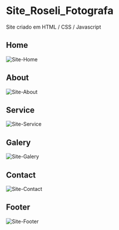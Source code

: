 # Site_Roseli_Fotografa

Site criado em HTML / CSS / Javascript
<br>
## Home
![Site-Home](https://github.com/BBrigante/Site_Roseli_Fotografa/assets/111623017/f3a1b1e3-febd-4d02-a165-c6e25ec051b9)
<br>
## About
![Site-About](https://github.com/BBrigante/Site_Roseli_Fotografa/assets/111623017/2593f5da-5b6b-478b-8452-bb529e888426)
<br>
## Service
![Site-Service](https://github.com/BBrigante/Site_Roseli_Fotografa/assets/111623017/2dad3065-de43-4147-ba5d-40c97767fdca)
<br>
## Galery
![Site-Galery](https://github.com/BBrigante/Site_Roseli_Fotografa/assets/111623017/243a1841-3f45-40e3-85d8-d244d3124691)
<br>
## Contact
![Site-Contact](https://github.com/BBrigante/Site_Roseli_Fotografa/assets/111623017/09077167-4ab3-4a21-896a-aa431b54fbf1)
<br>
## Footer
![Site-Footer](https://github.com/BBrigante/Site_Roseli_Fotografa/assets/111623017/afb17230-4a13-415d-b835-cb293770ab44)

